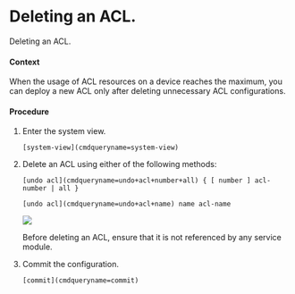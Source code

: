 Deleting an ACL.
================

Deleting an ACL.

#### Context

When the usage of ACL resources on a device reaches the maximum, you can deploy a new ACL only after deleting unnecessary ACL configurations.


#### Procedure

1. Enter the system view.
   
   
   ```
   [system-view](cmdqueryname=system-view)
   ```
2. Delete an ACL using either of the following methods:
   
   
   ```
   [undo acl](cmdqueryname=undo+acl+number+all) { [ number ] acl-number | all }
   ```
   ```
   [undo acl](cmdqueryname=undo+acl+name) name acl-name
   ```
   
   
   ![](public_sys-resources/note_3.0-en-us.png) 
   
   Before deleting an ACL, ensure that it is not referenced by any service module.
3. Commit the configuration.
   
   
   ```
   [commit](cmdqueryname=commit)
   ```